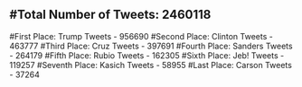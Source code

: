 #Total Number of Tweets: 2460118 
---
#First Place: Trump Tweets - 956690
#Second Place: Clinton Tweets - 463777
#Third Place: Cruz Tweets - 397691
#Fourth Place: Sanders Tweets - 264179
#Fifth Place: Rubio Tweets - 162305
#Sixth Place: Jeb! Tweets - 119257
#Seventh Place: Kasich Tweets - 58955
#Last Place: Carson Tweets - 37264
